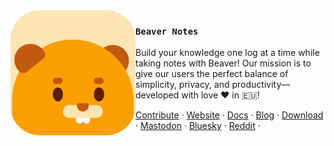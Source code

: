 <img src="./logo.png" align="left" width="200"/>

### `Beaver Notes`

Build your knowledge one log at a time while taking notes with Beaver! Our mission is to give our users the perfect balance of simplicity, privacy, and productivity—developed with love ❤️ in 🇪🇺!

<a href="https://docs.beavernotes.com/beaver%20notes%20(dev)/2025/01/03/How-to-contribute.html">Contribute</a> ·
<a href="https://beavernotes.com/">Website</a> ·
<a href="https://docs.beavernotes.com">Docs</a> ·
<a href="https://blog.beavernotes.com">Blog</a> ·
<a href="https://beavernotes.com/#/Download">Download</a> ·
<a href="https://mastodon.social/@Beavernotes">Mastodon</a> ·
<a href="https://bsky.app/profile/beavernotes.com">Bluesky</a> ·
<a href="https://www.reddit.com/r/BeaverNotes/">Reddit</a> ·

